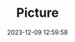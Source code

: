 ---
weight: 1
images:
- /images/edited/116.jpeg
title: Picture
date: 2023-12-09 12:59:58
tags:
- luminar
- work
---